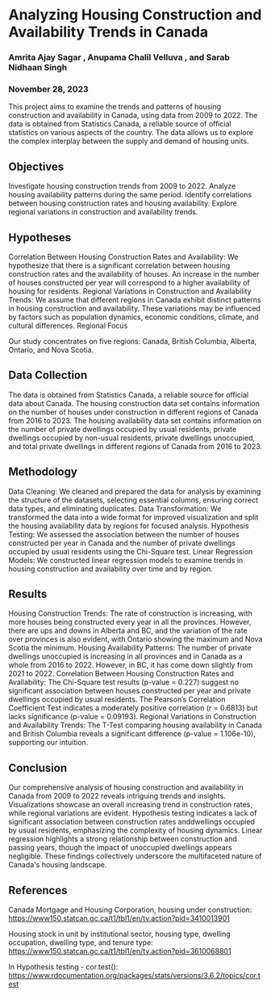 # Analyzing Housing Construction and Availability Trends in Canada
### Amrita Ajay Sagar , Anupama Chalil Velluva , and Sarab Nidhaan Singh 
### November 28, 2023

This project aims to examine the trends and patterns of housing construction and availability in Canada, using data from 2009 to 2022. The data is obtained from Statistics Canada, a reliable source of official statistics on various aspects of the country. The data allows us to explore the complex interplay between the supply and demand of housing units.

## Objectives

Investigate housing construction trends from 2009 to 2022.
Analyze housing availability patterns during the same period.
Identify correlations between housing construction rates and housing availability.
Explore regional variations in construction and availability trends.

## Hypotheses

Correlation Between Housing Construction Rates and Availability: We hypothesize that there is a significant correlation between housing construction rates and the availability of houses. An increase in the number of houses constructed per year will correspond to a higher availability of housing for residents.
Regional Variations in Construction and Availability Trends: We assume that different regions in Canada exhibit distinct patterns in housing construction and availability. These variations may be influenced by factors such as population dynamics, economic conditions, climate, and cultural differences.
Regional Focus

Our study concentrates on five regions: Canada, British Columbia, Alberta, Ontario, and Nova Scotia.

## Data Collection

The data is obtained from Statistics Canada, a reliable source for official data about Canada. The housing construction data set contains information on the number of houses under construction in different regions of Canada from 2016 to 2023. The housing availability data set contains information on the number of private dwellings occupied by usual residents, private dwellings occupied by non-usual residents, private dwellings unoccupied, and total private dwellings in different regions of Canada from 2016 to 2023.

## Methodology

Data Cleaning: We cleaned and prepared the data for analysis by examining the structure of the datasets, selecting essential columns, ensuring correct data types, and eliminating duplicates.
Data Transformation: We transformed the data into a wide format for improved visualization and split the housing availability data by regions for focused analysis.
Hypothesis Testing: We assessed the association between the number of houses constructed per year in Canada and the number of private dwellings occupied by usual residents using the Chi-Square test.
Linear Regression Models: We constructed linear regression models to examine trends in housing construction and availability over time and by region.  

## Results

Housing Construction Trends: The rate of construction is increasing, with more houses being constructed every year in all the provinces. However, there are ups and downs in Alberta and BC, and the variation of the rate over provinces is also evident, with Ontario showing the maximum and Nova Scotia the minimum.
Housing Availability Patterns: The number of private dwellings unoccupied is increasing in all provinces and in Canada as a whole from 2016 to 2022. However, in BC, it has come down slightly from 2021 to 2022.
Correlation Between Housing Construction Rates and Availability: The Chi-Square test results (p-value = 0.227) suggest no significant association between houses constructed per year and private dwellings occupied by usual residents. The Pearson’s Correlation Coefficient Test indicates a moderately positive correlation (r = 0.6813) but lacks significance (p-value = 0.09193).
Regional Variations in Construction and Availability Trends: The T-Test comparing housing availability in Canada and British Columbia reveals a significant difference (p-value = 1.106e-10), supporting our intuition.

## Conclusion

Our comprehensive analysis of housing construction and availability in Canada from 2009 to 2022 reveals intriguing trends and insights. Visualizations showcase an overall increasing trend in construction rates, while regional variations are evident. Hypothesis testing indicates a lack of significant association between construction rates anddwellings occupied by usual residents, emphasizing the complexity of housing dynamics. Linear regression highlights a strong relationship between construction and passing years, though the impact of unoccupied dwellings appears negligible. These findings collectively underscore the multifaceted nature of Canada's housing landscape.

## References

Canada Mortgage and Housing Corporation, housing under construction: https://www150.statcan.gc.ca/t1/tbl1/en/tv.action?pid=3410013901    

Housing stock in unit by institutional sector, housing type, dwelling occupation, dwelling type, and tenure type: https://www150.statcan.gc.ca/t1/tbl1/en/tv.action?pid=3610068801    

In Hypothesis testing - cor.test(): https://www.rdocumentation.org/packages/stats/versions/3.6.2/topics/cor.test
